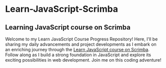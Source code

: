 # Learn-JavaScript-Scrimba
## Learning JavaScript course on Scrimba 


Welcome to my Learn JavaScript Course Progress Repository! Here, I'll be sharing my daily advancements and project developments as I embark on an enriching journey through the [Learn JavaScript course on Scrimba](https://scrimba.com/learn/learnjavascript). Follow along as I build a strong foundation in JavaScript and explore its exciting possibilities in web development. Join me on this coding adventure!
